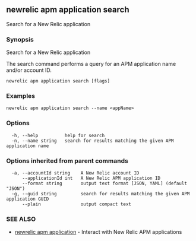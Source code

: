 ## newrelic apm application search

Search for a New Relic application

### Synopsis

Search for a New Relic application

The search command performs a query for an APM application name and/or account ID.


```
newrelic apm application search [flags]
```

### Examples

```
newrelic apm application search --name <appName>
```

### Options

```
  -h, --help          help for search
  -n, --name string   search for results matching the given APM application name
```

### Options inherited from parent commands

```
  -a, --accountId string    A New Relic account ID
      --applicationId int   A New Relic APM application ID
      --format string       output text format [JSON, YAML] (default "JSON")
  -g, --guid string         search for results matching the given APM application GUID
      --plain               output compact text
```

### SEE ALSO

* [newrelic apm application](newrelic_apm_application.md)	 - Interact with New Relic APM applications

